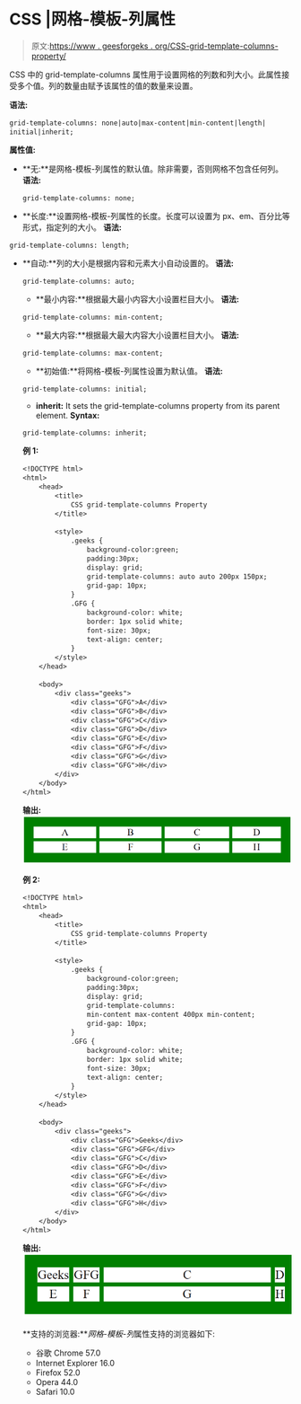 # CSS |网格-模板-列属性

> 原文:[https://www . geesforgeks . org/CSS-grid-template-columns-property/](https://www.geeksforgeeks.org/css-grid-template-columns-property/)

CSS 中的 grid-template-columns 属性用于设置网格的列数和列大小。此属性接受多个值。列的数量由赋予该属性的值的数量来设置。

**语法:**

```
grid-template-columns: none|auto|max-content|min-content|length|
initial|inherit;
```

**属性值:**

*   **无:**是网格-模板-列属性的默认值。除非需要，否则网格不包含任何列。
    **语法:**

    ```
    grid-template-columns: none;
    ```

*   **长度:**设置网格-模板-列属性的长度。长度可以设置为 px、em、百分比等形式，指定列的大小。
    **语法:**

```
grid-template-columns: length;
```

*   **自动:**列的大小是根据内容和元素大小自动设置的。
    **语法:**

    ```
    grid-template-columns: auto;
    ```

    *   **最小内容:**根据最大最小内容大小设置栏目大小。
    **语法:**

    ```
    grid-template-columns: min-content;
    ```

    *   **最大内容:**根据最大最大内容大小设置栏目大小。
    **语法:**

    ```
    grid-template-columns: max-content;
    ```

    *   **初始值:**将网格-模板-列属性设置为默认值。
    **语法:**

    ```
    grid-template-columns: initial;
    ```

    *   **inherit:** It sets the grid-template-columns property from its parent element.
    **Syntax:**

    ```
    grid-template-columns: inherit;
    ```

    **例 1:**

    ```
    <!DOCTYPE html>
    <html>
        <head>
            <title>
                CSS grid-template-columns Property
            </title>

            <style>
                .geeks {
                    background-color:green;
                    padding:30px;
                    display: grid;
                    grid-template-columns: auto auto 200px 150px;
                    grid-gap: 10px;
                }
                .GFG {
                    background-color: white;
                    border: 1px solid white;
                    font-size: 30px;
                    text-align: center;
                }
            </style>
        </head>

        <body>
            <div class="geeks">
                <div class="GFG">A</div>
                <div class="GFG">B</div> 
                <div class="GFG">C</div>
                <div class="GFG">D</div>
                <div class="GFG">E</div>
                <div class="GFG">F</div>
                <div class="GFG">G</div> 
                <div class="GFG">H</div>
            </div>
        </body>
    </html>                    
    ```

    **输出:**
    ![CSS grid-template-columns example1 gfg](img/b8f6ccbdeca0aa1b608ea1c828f9c18b.png)

    **例 2:**

    ```
    <!DOCTYPE html>
    <html>
        <head>
            <title>
                CSS grid-template-columns Property
            </title>

            <style>
                .geeks {
                    background-color:green;
                    padding:30px;
                    display: grid;
                    grid-template-columns: 
                    min-content max-content 400px min-content;
                    grid-gap: 10px;
                }
                .GFG {
                    background-color: white;
                    border: 1px solid white;
                    font-size: 30px;
                    text-align: center;
                }
            </style>
        </head>

        <body>
            <div class="geeks">
                <div class="GFG">Geeks</div>
                <div class="GFG">GFG</div> 
                <div class="GFG">C</div>
                <div class="GFG">D</div>
                <div class="GFG">E</div>
                <div class="GFG">F</div>
                <div class="GFG">G</div> 
                <div class="GFG">H</div>
            </div>
        </body>
    </html>                    
    ```

    **输出:**
    ![CSS grid-template-columns example2](img/dbace4ef71a11056937d61f09f4674e8.png)

    **支持的浏览器:***网格-模板-列*属性支持的浏览器如下:

    *   谷歌 Chrome 57.0
    *   Internet Explorer 16.0
    *   Firefox 52.0
    *   Opera 44.0
    *   Safari 10.0